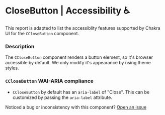 # CloseButton | Accessibility ♿️

This report is adapted to list the accessiblity features supported by Chakra UI for the `CCloseButton` component.

### Description
The `CCloseButton` component renders a button element, so it's browser accessible by default. We only modify it's appearance
by using theme styles.

### `CCloseButton` WAI-ARIA compliance
- `CCloseButton` by default has an `aria-label` of "Close". This can be customized by passing the `aria-label` attribute.

Noticed a bug or inconsistency with this component? [Open an issue](https://github.com/chakra-ui/chakra-ui-vue/issues/new/choose)